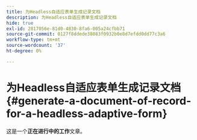 ```yaml
---
title: 为Headless自适应表单生成记录文档
description: 为Headless自适应表单生成记录文档
hide: true
exl-id: 2817056e-81d0-4830-8fa6-005a24cfbb71
source-git-commit: 0127f8ddede38083f0932b0e8d7efdd0dd77c3a6
workflow-type: tm+mt
source-wordcount: '37'
ht-degree: 0%

---
```


# 为Headless自适应表单生成记录文档 {#generate-a-document-of-record-for-a-headless-adaptive-form}

<span class="preview">这是一个&#x200B;**正在进行中的工作**&#x200B;文章。</span>
